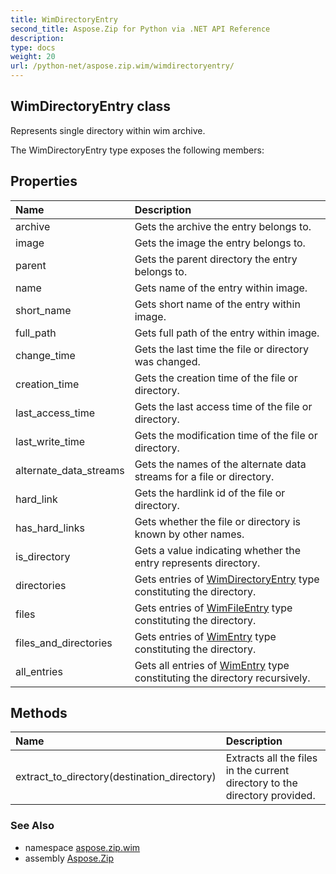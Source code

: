 ```yaml
---
title: WimDirectoryEntry
second_title: Aspose.Zip for Python via .NET API Reference
description: 
type: docs
weight: 20
url: /python-net/aspose.zip.wim/wimdirectoryentry/
---
```


## WimDirectoryEntry class

Represents single directory within wim archive.

The WimDirectoryEntry type exposes the following members:
## Properties
| Name | Description |
| :- | :- |
|archive|Gets the archive the entry belongs to.|
|image|Gets the image the entry belongs to.|
|parent|Gets the parent directory the entry belongs to.|
|name|Gets name of the entry within image.|
|short_name|Gets short name of the entry within image.|
|full_path|Gets full path of the entry within image.|
|change_time|Gets the last time the file or directory was changed.|
|creation_time|Gets the creation time of the file or directory.|
|last_access_time|Gets the last access time of the file or directory.|
|last_write_time|Gets the modification time of the file or directory.|
|alternate_data_streams|Gets the names of the alternate data streams for a file or directory.|
|hard_link|Gets the hardlink id of the file or directory.|
|has_hard_links|Gets whether the file or directory is known by other names.|
|is_directory|Gets a value indicating whether the entry represents directory.|
|directories|Gets entries of [WimDirectoryEntry](/zip/python-net/aspose.zip.wim/wimdirectoryentry/) type constituting the directory.|
|files|Gets entries of [WimFileEntry](/zip/python-net/aspose.zip.wim/wimfileentry/) type constituting the directory.|
|files_and_directories|Gets entries of [WimEntry](/zip/python-net/aspose.zip.wim/wimentry/) type constituting the directory.|
|all_entries|Gets all entries of [WimEntry](/zip/python-net/aspose.zip.wim/wimentry/) type constituting the directory recursively.|
## Methods
| Name | Description |
| :- | :- |
|extract_to_directory(destination_directory)|Extracts all the files in the current directory to the directory provided.|

### See Also

* namespace [aspose.zip.wim](/zip/python-net/aspose.zip.wim/)
* assembly [Aspose.Zip](/zip/python-net/)

